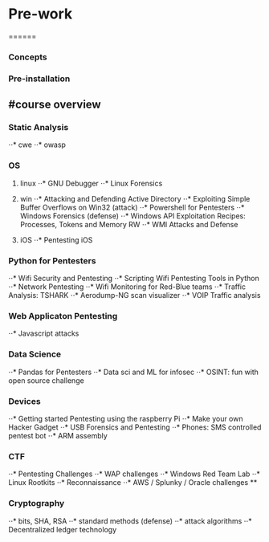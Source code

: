 # Pre-work
======
### Concepts

### Pre-installation



#course overview
------

### Static Analysis 
⋅⋅* cwe
⋅⋅* owasp

### OS
1. linux
⋅⋅* GNU Debugger
⋅⋅* Linux Forensics
2. win
⋅⋅* Attacking and Defending Active Directory
⋅⋅* Exploiting Simple Buffer Overflows on Win32 (attack)
⋅⋅* Powershell for Pentesters
⋅⋅* Windows Forensics (defense)
⋅⋅* Windows API Exploitation Recipes: Processes, Tokens and Memory RW
⋅⋅* WMI Attacks and Defense

3. iOS
⋅⋅* Pentesting iOS
  
### Python for Pentesters
⋅⋅* Wifi Security and Pentesting
⋅⋅* Scripting Wifi Pentesting Tools in Python
⋅⋅* Network Pentesting
⋅⋅* Wifi Monitoring for Red-Blue teams
⋅⋅* Traffic Analysis: TSHARK 
⋅⋅* Aerodump-NG scan visualizer
⋅⋅* VOIP Traffic analysis

### Web Applicaton Pentesting
  ⋅⋅* Javascript attacks
  
### Data Science
⋅⋅* Pandas for Pentesters
⋅⋅* Data sci and ML for infosec
⋅⋅* OSINT: fun with open source challenge
  
### Devices
⋅⋅* Getting started Pentesting using the raspberry Pi
⋅⋅* Make your own Hacker Gadget
⋅⋅* USB Forensics and Pentesting
⋅⋅* Phones: SMS controlled pentest bot
⋅⋅* ARM assembly
  
### CTF
⋅⋅* Pentesting Challenges
⋅⋅* WAP challenges
⋅⋅* Windows Red Team Lab
⋅⋅* Linux Rootkits
⋅⋅* Reconnaissance
⋅⋅* AWS / Splunky / Oracle challenges **

### Cryptography
⋅⋅* bits, SHA, RSA
⋅⋅* standard methods (defense)
⋅⋅* attack algorithms
⋅⋅* Decentralized ledger technology
